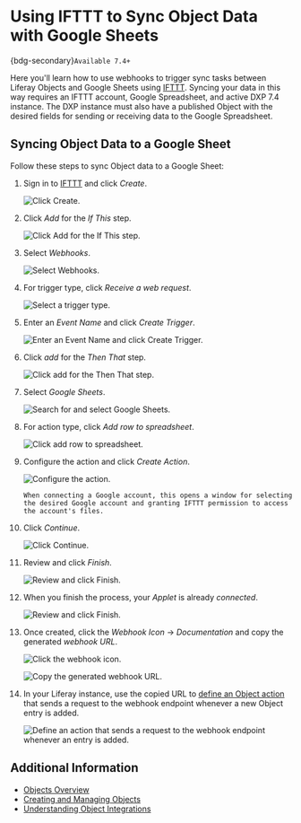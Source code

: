 # Using IFTTT to Sync Object Data with Google Sheets

{bdg-secondary}`Available 7.4+`

Here you'll learn how to use webhooks to trigger sync tasks between Liferay Objects and Google Sheets using [IFTTT](https://ifttt.com/). Syncing your data in this way requires an IFTTT account, Google Spreadsheet, and active DXP 7.4 instance. The DXP instance must also have a published Object with the desired fields for sending or receiving data to the Google Spreadsheet.

## Syncing Object Data to a Google Sheet

Follow these steps to sync Object data to a Google Sheet:

1. Sign in to [IFTTT](https://ifttt.com/) and click *Create*.

    ![Click Create.](./using-ifttt-to-sync-object-data-with-google-sheets/images/01.png)

1. Click *Add* for the *If This* step.

    ![Click Add for the If This step.](./using-ifttt-to-sync-object-data-with-google-sheets/images/02.png)

1. Select *Webhooks*.

    ![Select Webhooks.](./using-ifttt-to-sync-object-data-with-google-sheets/images/03.png)

1. For trigger type, click *Receive a web request*.

    ![Select a trigger type.](./using-ifttt-to-sync-object-data-with-google-sheets/images/04.png)

1. Enter an *Event Name* and click *Create Trigger*.

    ![Enter an Event Name and click Create Trigger.](./using-ifttt-to-sync-object-data-with-google-sheets/images/05.png)

1. Click *add* for the *Then That* step.

    ![Click add for the Then That step.](./using-ifttt-to-sync-object-data-with-google-sheets/images/06.png)

1. Select *Google Sheets*.

    ![Search for and select Google Sheets.](./using-ifttt-to-sync-object-data-with-google-sheets/images/07.png)

1. For action type, click *Add row to spreadsheet*.

    ![Click add row to spreadsheet.](./using-ifttt-to-sync-object-data-with-google-sheets/images/08.png)

1. Configure the action and click *Create Action*.

    ![Configure the action.](./using-ifttt-to-sync-object-data-with-google-sheets/images/09.png)

    ```{note}
    When connecting a Google account, this opens a window for selecting the desired Google account and granting IFTTT permission to access the account's files.
    ```

1. Click *Continue*.

    ![Click Continue.](./using-ifttt-to-sync-object-data-with-google-sheets/images/10.png)

1. Review and click *Finish*.

    ![Review and click Finish.](./using-ifttt-to-sync-object-data-with-google-sheets/images/11.png)

1. When you finish the process, your *Applet* is already *connected*.

    ![Review and click Finish.](./using-ifttt-to-sync-object-data-with-google-sheets/images/12.png)

1. Once created, click the *Webhook Icon* &rarr; *Documentation* and copy the generated *webhook URL*.

    ![Click the webhook icon.](./using-ifttt-to-sync-object-data-with-google-sheets/images/13.png)

    ![Copy the generated webhook URL.](./using-ifttt-to-sync-object-data-with-google-sheets/images/14.png)

1. In your Liferay instance, use the copied URL to [define an Object action](../../creating-and-managing-objects/defining-object-actions.md) that sends a request to the webhook endpoint whenever a new Object entry is added.

    ![Define an action that sends a request to the webhook endpoint whenever an entry is added.](./using-ifttt-to-sync-object-data-with-google-sheets/images/15.png)

## Additional Information

* [Objects Overview](../../../objects.md)
* [Creating and Managing Objects](../../creating-and-managing-objects.md)
* [Understanding Object Integrations](../../understanding-object-integrations.md)